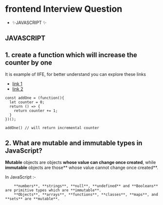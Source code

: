 # frontend Interview Question


- ✨JAVASCRIPT ✨

## JAVASCRIPT

## 1. create a function which will increase the counter by one

It is example of IIFE, for better understand you can explore these links

- [link 1](https://stackoverflow.com/questions/35237779/difference-between-an-iife-and-non-iife-in-javascript-modular-approach)
- [link 2](www.w3schools.com/js/js_function_closures.asp)

```
const addOne = (function(){
  let counter = 0;
  return () => {
	return counter += 1;
  }
})();

addOne() // will return incremental counter
```

## 2. What are mutable and immutable types in JavaScript?
**Mutable** objects are objects **whose value can change once created**, 
while **immutable** objects are those** whose value cannot change once created**. 

In JavaScript :- 
```
	**numbers**, **strings**, **null**, **undefined** and **Booleans** are primitive types which are **immutable**. 
	**Objects**, **arrays**, **functions**, **classes**, **maps**, and **sets** are **mutable**.
```
